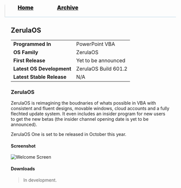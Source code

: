 <blockquote style="background: #0000;border-bottom: 1px solid #B2D2E1;height: 30px;margin: 0 -20px 20px;padding: 0px 20px 9px 40px;">
  <p style=""><a href="https://pptos-org.github.io/pptos/" style="font-size: 17px;font-weight: 900;font-style: normal;text-shadow: rgba(255,255,255,0.9) 0 1px 0;">Home</a>&nbsp;&nbsp;&nbsp;&nbsp;&nbsp;&nbsp;&nbsp;&nbsp;&nbsp;&nbsp;&nbsp;&nbsp;&nbsp;&nbsp;&nbsp;&nbsp;&nbsp;&nbsp;
    <a href="https://pptos-org.github.io/pptos/archive/" style="font-size: 17px;font-weight: 900;font-style: normal;text-shadow: rgba(255,255,255,0.9) 0 1px 0;">Archive</a>
  </p>
</blockquote>


## ZerulaOS


|                           |                               |
| ------------------------- | ----------------------------- |
| **Programmed In**         | PowerPoint VBA                |
| **OS Family**             | ZerulaOS                      |
| **First Release**         | Yet to be announced           |
| **Latest OS Development** | ZerulaOS Build 601.2          |
| **Latest Stable Release** | N/A                           |

### ZerulaOS

ZerulaOS is reimagining the boudnaries of whats possible in VBA with consistent and fluent designs, movable windows, cloud accounts and a fully flechted update system. It even includes an insider program for new users to get the new betas (the insider channel opening date is yet to be announced).

ZerulaOS One is set to be released in October this year.

#### Screenshot
![Welcome Screen](https://user-images.githubusercontent.com/79271647/174289944-e956b0b5-e025-441c-9e8d-c291fcc4315e.png)

#### Downloads

> In development.
      
<body style="background-image: url(https://raw.githubusercontent.com/hexa-one/pptos-wiki/gh-pages/assets/background/background.png);background-repeat: no-repeat;background-attachment: fixed;background-size: cover;">
